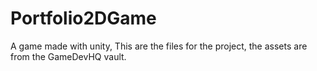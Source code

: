 # Portfolio2DGame
A game made with unity, This are the files for the project, the assets are from the GameDevHQ vault.
